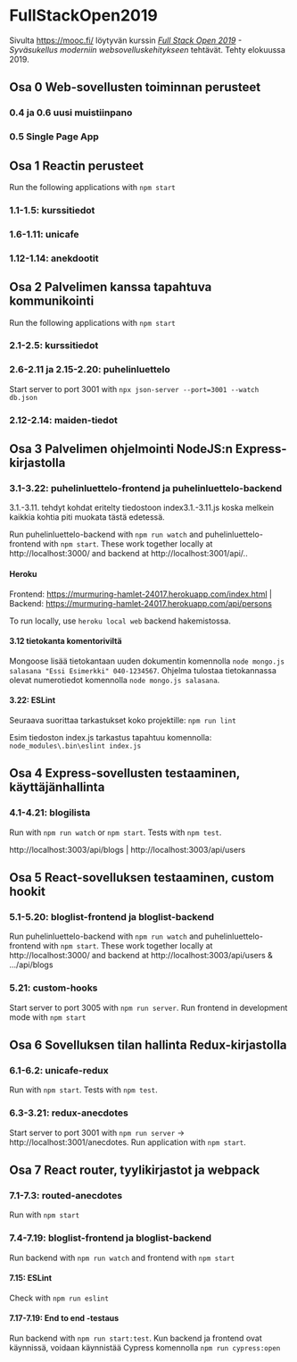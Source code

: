 # FullStackOpen2019

Sivulta https://mooc.fi/ löytyvän kurssin *[Full Stack Open 2019](https://fullstackopen.com/) - Syväsukellus moderniin websovelluskehitykseen* tehtävät. Tehty elokuussa 2019.



## Osa 0 Web-sovellusten toiminnan perusteet

### 0.4 ja 0.6 uusi muistiinpano
### 0.5 Single Page App



## Osa 1 Reactin perusteet

Run the following applications with `npm start`

### 1.1-1.5: kurssitiedot
### 1.6-1.11: unicafe
### 1.12-1.14: anekdootit




## Osa 2 Palvelimen kanssa tapahtuva kommunikointi

Run the following applications with `npm start`

### 2.1-2.5: kurssitiedot

### 2.6-2.11 ja 2.15-2.20: puhelinluettelo
Start server to port 3001 with `npx json-server --port=3001 --watch db.json`

### 2.12-2.14: maiden-tiedot





## Osa 3 Palvelimen ohjelmointi NodeJS:n Express-kirjastolla

### 3.1-3.22: puhelinluettelo-frontend ja puhelinluettelo-backend

3.1.-3.11. tehdyt kohdat eritelty tiedostoon index3.1.-3.11.js koska melkein kaikkia kohtia piti muokata tästä edetessä.

Run puhelinluettelo-backend with `npm run watch` and puhelinluettelo-frontend with `npm start`.
These work together locally at http://localhost:3000/ and backend at http://localhost:3001/api/..

#### Heroku

Frontend: https://murmuring-hamlet-24017.herokuapp.com/index.html | Backend: https://murmuring-hamlet-24017.herokuapp.com/api/persons

To run locally, use `heroku local web` backend hakemistossa.

#### 3.12 tietokanta komentoriviltä

Mongoose lisää tietokantaan uuden dokumentin komennolla `node mongo.js salasana "Essi Esimerkki" 040-1234567`.
Ohjelma tulostaa tietokannassa olevat numerotiedot komennolla `node mongo.js salasana`.

#### 3.22: ESLint

Seuraava suorittaa tarkastukset koko projektille: `npm run lint`

Esim tiedoston index.js tarkastus tapahtuu komennolla: `node_modules\.bin\eslint index.js`




## Osa 4 Express-sovellusten testaaminen, käyttäjänhallinta

### 4.1-4.21: blogilista

Run with `npm run watch` or `npm start`. Tests with `npm test`.

http://localhost:3003/api/blogs	 |  http://localhost:3003/api/users




## Osa 5 React-sovelluksen testaaminen, custom hookit

### 5.1-5.20: bloglist-frontend ja bloglist-backend

Run puhelinluettelo-backend with `npm run watch` and puhelinluettelo-frontend with `npm start`.
These work together locally at http://localhost:3000/ and backend at http://localhost:3003/api/users & .../api/blogs

### 5.21: custom-hooks

Start server to port 3005 with `npm run server`. Run frontend in development mode with `npm start`




## Osa 6 Sovelluksen tilan hallinta Redux-kirjastolla

### 6.1-6.2: unicafe-redux

Run with `npm start`. Tests with `npm test`.

### 6.3-3.21: redux-anecdotes

Start server to port 3001 with `npm run server` -> http://localhost:3001/anecdotes.
Run application with `npm start`.




## Osa 7 React router, tyylikirjastot ja webpack

### 7.1-7.3: routed-anecdotes

Run with `npm start`

### 7.4-7.19: bloglist-frontend ja bloglist-backend

Run backend with `npm run watch` and frontend with `npm start`

#### 7.15: ESLint 

Check with `npm run eslint`

#### 7.17-7.19: End to end -testaus

Run backend with `npm run start:test`.
Kun backend ja frontend ovat käynnissä, voidaan käynnistää Cypress komennolla `npm run cypress:open`

